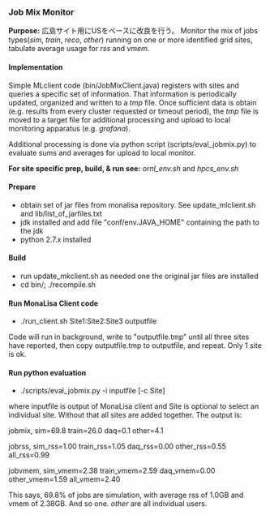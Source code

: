 ### Job Mix Monitor

**Purpose:**
広島サイト用にUSをベースに改良を行う。
Monitor the mix of jobs types(_sim_, _train_, _reco_, _other_) running on one or more identified grid sites, tabulate average usage for _rss_ and _vmem_.

#### Implementation

Simple MLclient code (bin/JobMixClient.java) registers with sites and queries a specific set of information.  That information is periodically updated, organized and written to a _tmp_ file. Once sufficient data is obtain (e.g. results from every cluster requested or timeout period), the _tmp_ file is moved to a target file for additional processing and upload to local monitoring apparatus (e.g. _grafana_).

Additional processing is done via python script (scripts/eval_jobmix.py) to evaluate sums and averages for upload to local monitor.

**For site specific prep, build, & run see:** _ornl_env.sh_ and _hpcs_env.sh_ 

#### Prepare

* obtain set of jar files from monalisa repository.  See update_mlclient.sh and lib/list_of_jarfiles.txt
* jdk installed and add file "conf/env.JAVA_HOME" containing the path to the jdk
* python 2.7.x installed


#### Build

* run update_mkclient.sh as needed one the original jar files are installed
* cd bin/;  ./recompile.sh

#### Run MonaLisa Client code

* ./run_client.sh Site1:Site2:Site3 outputfile


Code will run in background, write to "outputfile.tmp" until all three sites have reported, then copy outputfile.tmp to outputfile, and repeat.  Only 1 site is ok.

#### Run python evaluation

* ./scripts/eval_jobmix.py -i inputfile [-c Site]

where inputfile is output of MonaLisa client and Site is optional to select an individual site. Without that all sites are added together.  The output is:

jobmix, sim=69.8 train=26.0 daq=0.1 other=4.1

jobrss, sim_rss=1.00 train_rss=1.05 daq_rss=0.00 other_rss=0.55 all_rss=0.99

jobvmem, sim_vmem=2.38 train_vmem=2.59 daq_vmem=0.00 other_vmem=1.59 all_vmem=2.40

This says, 69.8% of jobs are simulation, with average rss of 1.0GB and vmem of 2.38GB.  And so one. _other_ are all individual users.





